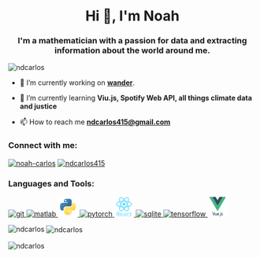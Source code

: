 <h1 align="center">Hi 👋, I'm Noah</h1>
<h3 align="center">I'm a mathematician with a passion for data and extracting information about the world around me.</h3>

<p align="left"> <img src="https://komarev.com/ghpvc/?username=ndcarlos&label=Profile%20views&color=0e75b6&style=flat" alt="ndcarlos" /> </p>

- 🔭 I’m currently working on [**wander**](https://github.com/ndcarlos/spotify-project/blob/main/wander/README.md).

- 🌱 I’m currently learning **Viu.js, Spotify Web API, all things climate data and justice**

- 📫 How to reach me **ndcarlos415@gmail.com**

<h3 align="left">Connect with me:</h3>
<p align="left">
<a href="https://linkedin.com/in/noah-carlos" target="blank"><img align="center" src="https://raw.githubusercontent.com/rahuldkjain/github-profile-readme-generator/master/src/images/icons/Social/linked-in-alt.svg" alt="noah-carlos" height="30" width="40" /></a>
<a href="https://www.leetcode.com/ndcarlos415" target="blank"><img align="center" src="https://raw.githubusercontent.com/rahuldkjain/github-profile-readme-generator/master/src/images/icons/Social/leet-code.svg" alt="ndcarlos415" height="30" width="40" /></a>
</p>

<h3 align="left">Languages and Tools:</h3>
<p align="left"> <a href="https://git-scm.com/" target="_blank" rel="noreferrer"> <img src="https://www.vectorlogo.zone/logos/git-scm/git-scm-icon.svg" alt="git" width="40" height="40"/> </a> <a href="https://www.mathworks.com/" target="_blank" rel="noreferrer"> <img src="https://upload.wikimedia.org/wikipedia/commons/2/21/Matlab_Logo.png" alt="matlab" width="40" height="40"/> </a> <a href="https://www.python.org" target="_blank" rel="noreferrer"> <img src="https://raw.githubusercontent.com/devicons/devicon/master/icons/python/python-original.svg" alt="python" width="40" height="40"/> </a> <a href="https://pytorch.org/" target="_blank" rel="noreferrer"> <img src="https://www.vectorlogo.zone/logos/pytorch/pytorch-icon.svg" alt="pytorch" width="40" height="40"/> </a> <a href="https://reactjs.org/" target="_blank" rel="noreferrer"> <img src="https://raw.githubusercontent.com/devicons/devicon/master/icons/react/react-original-wordmark.svg" alt="react" width="40" height="40"/> </a> <a href="https://www.sqlite.org/" target="_blank" rel="noreferrer"> <img src="https://www.vectorlogo.zone/logos/sqlite/sqlite-icon.svg" alt="sqlite" width="40" height="40"/> </a> <a href="https://www.tensorflow.org" target="_blank" rel="noreferrer"> <img src="https://www.vectorlogo.zone/logos/tensorflow/tensorflow-icon.svg" alt="tensorflow" width="40" height="40"/> </a> <a href="https://vuejs.org/" target="_blank" rel="noreferrer"> <img src="https://raw.githubusercontent.com/devicons/devicon/master/icons/vuejs/vuejs-original-wordmark.svg" alt="vuejs" width="40" height="40"/> </a> </p>

<p><img align="left" src="https://github-readme-stats.vercel.app/api/top-langs?username=ndcarlos&show_icons=true&locale=en&layout=compact" alt="ndcarlos" /></p>

<p>&nbsp;<img align="center" src="https://github-readme-stats.vercel.app/api?username=ndcarlos&show_icons=true&locale=en" alt="ndcarlos" /></p>

<p><img align="center" src="https://github-readme-streak-stats.herokuapp.com/?user=ndcarlos&" alt="ndcarlos" /></p>
